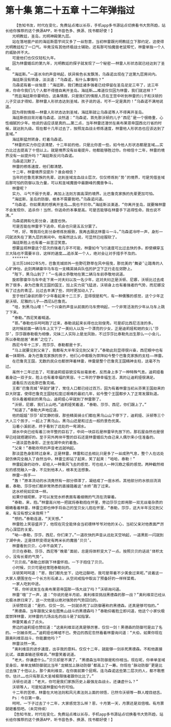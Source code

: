 # 第十集 第二十五章 十二年弹指过
        【告知书友，时代在变化，免费站点难以长存，手机app多书源站点切换看书大势所趋，站长给你推荐的这个换源APP，听书音色多、换源、找书都好使！】
       光明教廷，圣岛，光明神殿第九层。
       站在落地窗户前的海廷斯眉宇间又多了一丝愁意，当初林雷跟光明教廷立下那约定，这使得光明教廷松了一口气。毕竟没有其他终极战士辅助，还有那可怕魔兽老鼠帮忙，林雷单独一个人的威胁并不大。
       可是他们也仅仅轻松九年。
       因为林雷婚后的第九年，光明教廷的探子就发现了一个秘密——林雷人形状态就已经达到了圣域。
       “海廷斯。”一道冰冷的声音响起，妖异紫色长发飘荡，乌森诺出现在了这第九层房间内。
       海廷斯没有转身，淡淡道：“乌森诺，有什么事情吗？”
       乌森诺有着一丝恼意：“海廷斯，我们教廷诸多强者已经停留在圣岛足足三年了，这三年来，你命令我们几个人都不得擅自离开圣岛。海廷斯……难道仅仅因为林雷，我们就这样？”
       “而且海廷斯你要明白，这条情报，只是我们的情报人员在王宫中听到林雷的儿子和沃顿的儿子交谈才得知，那林雷人形状态达到圣域。孩子说的话，可不一定是真的！”乌森诺不满地说道。
       因为得到情报——林雷人形状态达到圣域，海廷斯就让乌森诺等人不得离开圣岛。
       海廷斯依旧背对着乌森诺，淡然道：“乌森诺，首先那沃顿的儿子‘西尼’是一个很稳重，心性细腻的少年。他说的话应该是真的……第二点，当年林雷还潜伏在奥布莱恩帝国西北行省的时候，就达到九级。现在都十几年过去了，按照龙血战士修炼速度，林雷他人形状态也应该达到了圣域。”
       海廷斯猛然转身，盯着乌森诺。
       “林雷的实力你应该清楚，十二年前的他，只是比你差一些。如今他人形状态都是圣域……实力比过去提高了十倍以上。就是境界没有丝毫提升，他都能够胜过你。你相信十二年，林雷的境界没有一丝提升吗？”海廷斯反问乌森诺。
       乌森诺沉默了。
       林雷的修炼速度，他们都清楚。
       十二年，林雷境界没提升？谁会相信？
       当年的巴鲁克家族的先辈，达到圣域龙血战士层次，仅仅修炼到‘势’的境界，可是凭借圣域后那可怕的防御以及力量，可以和圣域魔兽中最巅峰的魔兽争斗。
       林雷呢？
       实力、斗气不弱于先辈，再加上法则方面高深的境界。比巴鲁克家族的先辈更加可怕。
       “海廷斯，圣岛的防御，根本不需要我吧。”乌森诺问道。
       “乌森诺，你如果真的想离开圣岛……我也不拦你。”海廷斯淡漠道，“你离开圣岛，就要赌林雷不会发现你、追杀你！当然，你逃命的本事是高。可是否能够在林雷手下逃得性命，我也说不清。”
       乌森诺拥有化影分身，速度也快。
       可是否能在林雷手下逃命，机会也只是五五分罢了。
       “哼，好，等我将化影分身修炼到极致，我再去跟这林雷斗一斗。”乌森诺冷哼一声，身形一闪就消失在了第九层的房间中。他虽然这么说，可显然已经服软了。
       海廷斯脸上也有着一丝苦涩笑意。
       想要监视林雷这个层次的强者几乎不可能，林雷如今飞行速度可比过去快的多。即使横穿玉兰大陆也不需要半日，这样的速度……追杀某一个人，绝对会让对手措手不及的。
       *******
       玉兰历10022年5月，巴鲁克城郊外一些野花野草在风中摇曳，那优美的‘舞姿’让踏青的人心旷神怡，此刻两辆豪华马车在一支精英骑兵队伍的护卫下正行走在郊野上。
       “陛下，黑乌山到了！”一名骑士恭敬地在第二辆马车前恭敬地说道。
       旋即那豪华马车中走下来一对夫妇以及一名少年，这对夫妇正是沃顿、尼娜，沃顿比过去成熟了很多，身为巴鲁克王国的国王，加上实力突飞猛进，沃顿身上也有着强者的气势，而尼娜没有了过去的青涩，比过去丰满了些，同时更加动人了。
       至于他们身前的那个少年看起来十二三岁，显得很是和气，有一种儒雅的感觉，这个少年正是沃顿、尼雅的儿子——西尼&巴鲁克。
       “哇，到黑乌山喽！”一个兴奋的声音从前面的马车旁响起，一个非常活泼的少年从马车上跳了下来。
       “泰勒。”西尼笑着喊道。
       “哥。”泰勒也乐呵呵跑了过来，泰勒说起来长得也比较俊秀。可是却比西尼活泼的多。
       这时候前面一辆马车上又下了一美妇人以及一个漂亮的少女，正是迪莉娅和她的女儿‘莎莎’，莎莎跟泰勒极为相像，兄妹二人实际上是龙凤胎，不过莎莎比泰勒先出生那么一小会儿，所以泰勒屈居‘弟弟’之位了。
       西尼今年十二岁，而莎莎、泰勒都是十岁。
       “马上就要见到父亲了，我都有大半年没见到父亲了。”泰勒此刻显得很兴奋，西尼眼中也有着一抹期待。身为巴鲁克家族的孩子，他们心中都极为崇拜如今整个巴鲁克家族的支柱——林雷。
       在巴鲁克王国，无数的民众也都崇拜着林雷，林雷是整个巴鲁克王国精神支柱，这毫不为过。
       虽然十二年过去了，可是迪莉娅容貌没有丝毫衰老，反而身上多了一种特殊气息。迪莉娅看着身边一双子女，脸上也有着幸福的笑容。十二年的宁静幸福生活，真的让迪莉娅很满足。
       遥看后方远处那巴鲁克城。
       王都‘巴鲁克城’早就扩建了，常住人口都已经过百万。因为有着林雷当初从芬莱王国劫来的巨大财富，使得巴鲁克王国轻松度过艰难的最初几年，如今整个王国都步入了正常发展轨道。
       仰头看着眼前的黑乌山，迪莉娅心早就到了林雷那了。
       “沃顿，尼娜，我们上山吧。”迪莉娅笑着道，“泰勒、莎莎、西尼，你们跟上了。”
       “知道了。”泰勒大声地应道。
       他的姐姐‘莎莎’却文静的很，那些精英骑士们都在黑乌山山下停下了，迪莉娅、沃顿等三个大人三个孩子，一起上了黑乌山。黑乌山还是和过去一般的景色优美。
       沿着小溪前进，终于看到了远处的一弯湖水。
       湖水中央已经有着三块平整的巨石了，中间一块巨石是林雷早先放下的，那石屋自然也是很早已经就搭建好的。至于另外两块平整的巨石还是林雷婚后为自己亲人偶尔来小住准备的。
       一道淡蓝色身影，正坐在湖中央钓着鱼。
       “父亲！”泰勒欢呼的声音老远就响起。
       那淡蓝色身影转过身来，正是林雷，林雷和过去相比只是多了一丝成熟气息，整个人在远处就仿佛完全融入了自然当中。林雷立即站了起来，笑了起来：“哈哈，泰勒！”
       林雷起身的动作，却给人一种乘风飞去的感觉，可也给人一种沉稳之极的感觉。两种截然相反的感觉融入一身，不见到他本人，根本无法想象。
       林雷一挥手——
       “轰！”原本流动的水流竟然有一部分停滞了，凝结成了一座水桥。其他部分的水依旧流淌着，泰勒、莎莎他们都非常熟悉的直接踏着这‘水桥’跑了过来。
       这水桥宛如实体一样。
       如果仔细观察，才可以发觉水桥表面有着细微的气流在流窜着。
       “泰勒，来，抱。”林雷高兴地一把就将泰勒抱在怀里，旁边莎莎立即用那一双无丝毫杂质的眼睛看着林雷，林雷立即也伸手将自己的宝贝女儿抱在怀里，“泰勒，莎莎，这大半年没见到父亲，有没有想父亲我啊？”
       “想的。”泰勒连道，“天天想。”
       林雷脸上笑容盛开了，他现在完全能体会当初德林爷爷对他的关心，当初父亲对他表面严厉内心深层的关爱。
       “呦~~泰勒，莎莎，西尼，你们来了。”一道欢快的声音从远处天空响起，一道黑影一闪就到了湖中央，正是体积变得足有两米长的魔兽‘贝贝’。
       林雷看到贝贝，心中不由笑了。
       贝贝在泰勒、莎莎、西尼等‘晚辈’面前，总是将体积变大了一点。按照贝贝的话说‘体积太小，没有长辈的气势’。
       “贝贝叔。”泰勒立即跳下林雷怀抱，一下子抱住了贝贝。
       小时候，贝贝可是经常陪泰勒玩的。
       沃顿笑呵呵道：“哥，我们都先坐下，边吃边聊吧，我可是带着不少美食过来呢。”说着这一大家人便围坐在一个长方形石桌上，从空间戒指中取出了预备好的一样样菜肴。
       一家人吃到中途。
       “哥，你听说发生在奥布莱恩帝国那一场大战了吗？”沃顿询问道。
       林雷‘哦’了一声，道：“你说的是半月前，奥利维亚挑战黑德森的那一战？”奥利维亚已经从北极冰原归来了，这一次他是以绝对强势的气势回归的。
       沃顿赞叹道：“是的，仅仅一剑，一剑就杀死了以防御著称的黑德森。还真是够可怕的。”
       “黑德森，当年跟我父亲在图焦山战斗的黑德森吗？”泰勒仰着脸立即问道，他这个小家伙极度崇拜林雷，对林雷的几场出名的战斗是了如指掌。
       林雷笑着点了点头。
       旁边的迪莉娅也赞叹道：“这奥利维亚还真是够厉害，仅仅一剑！黑德森的防御可是出了名的。一剑被杀死……”迪莉娅也唏嘘不已。旁边的西尼忽然看着林雷询问道：“大伯，如果你现在跟奥利维亚战斗，你能赢他吗？”
       林雷淡然一笑。
       “奥利维亚的进步速度，出乎我的意料。仅仅十二年，就能够一剑杀死黑德森。不和他直接比试，谁赢谁输还很难说。”林雷笑着说道。
       “老大，你谦虚什么。”贝贝却是不满了，“黑德森当年防御是和你相当。现在呢，你单单圣域变身后，单单龙鳞防御就比当年‘龙鳞加上脉动防御’都高上了一筹。你现在‘脉动防御’更是比过去强了十倍以上。那个奥利维亚，在你面前算个屁啊。连乌森诺这些第二层次的人，都不敢惹你。估计……也只有那五大圣域极限强者跟你比比了。”
       沃顿也说道：“老大，你可是我们家族历史上最强龙血战士。还谦虚什么？”
       沃顿等人，可是知道林雷如今的可怕。
       十二年的苦修，林雷在大地法则和风元素法则上面的领悟，已然令沃顿等一群人瞠目结舌。
       Ps：今日第一章。
       呵呵，一下子过去了十二年，大家感觉怎么样？恩，十月第一天，月票还是双倍哦。有月票就砸番茄吧。（未完待续）
       【告知书友，时代在变化，免费站点难以长存，手机app多书源站点切换看书大势所趋，站长给你推荐的这个换源APP，听书音色多、换源、找书都好使！】